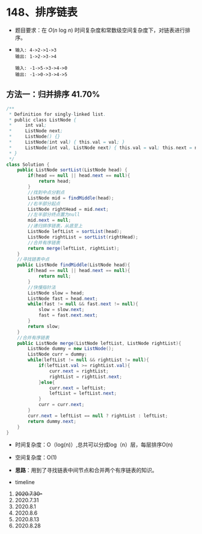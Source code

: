 # 148、排序链表

- 题目要求：在 *O*(*n* log *n*) 时间复杂度和常数级空间复杂度下，对链表进行排序。

- ```
  输入: 4->2->1->3
  输出: 1->2->3->4
  
  输入: -1->5->3->4->0
  输出: -1->0->3->4->5
  ```



## 方法一：归并排序 41.70%

```java
/**
 * Definition for singly-linked list.
 * public class ListNode {
 *     int val;
 *     ListNode next;
 *     ListNode() {}
 *     ListNode(int val) { this.val = val; }
 *     ListNode(int val, ListNode next) { this.val = val; this.next = next; }
 * }
 */
class Solution {
    public ListNode sortList(ListNode head) {
        if(head == null || head.next == null){
            return head;
        }
        //找到中点分割点
        ListNode mid = findMiddle(head);
        //右半部分起点
        ListNode rightHead = mid.next;
        //左半部分终点置为null
        mid.next = null;
        //递归排序链表，从底至上
        ListNode leftList = sortList(head);
        ListNode rightList = sortList(rightHead);
        //合并有序链表
        return merge(leftList, rightList);
    }
    //寻找链表中点
    public ListNode findMiddle(ListNode head){
        if(head == null || head.next == null){
            return null;
        }
        //快慢指针法
        ListNode slow = head;
        ListNode fast = head.next;
        while(fast != null && fast.next != null){
            slow = slow.next;
            fast = fast.next.next;
        }
        return slow;
    }
    //合并有序链表
    public ListNode merge(ListNode leftList, ListNode rightList){
        ListNode dummy = new ListNode();
        ListNode curr = dummy;
        while(leftList != null && rightList != null){
            if(leftList.val >= rightList.val){
                curr.next = rightList;
                rightList = rightList.next;
            }else{
                curr.next = leftList;
                leftList = leftList.next;
            }
            curr = curr.next;
        }
        curr.next = leftList == null ? rightList : leftList;
        return dummy.next;
    }
}
```

- 时间复杂度：O（log(n)）,总共可以分成log（n）层，每层排序O(n)
- 空间复杂度：O(1)
- **思路**：用到了寻找链表中间节点和合并两个有序链表的知识。



- timeline

1. ~~2020.7.30-~~
2. 2020.7.31
3. 2020.8.1
4. 2020.8.6
5. 2020.8.13
6. 2020.8.28